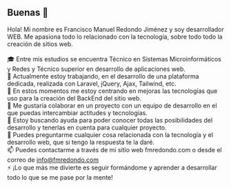 ## Buenas 👋

Hola! Mi nombre es Francisco Manuel Redondo Jiménez y soy desarrollador WEB. Me apasiona todo lo relacionado con la tecnología, sobre todo todo la creación de sitios web.<br><br>
🎓 Entre mis estudios se encuentra Técnico en Sistemas Microinformáticos y Redes y Técnico superior en desarrollo de aplicaciones web. <br>
🔭 Actualmente estoy trabajando, en el desarrollo de una plataforma dedicada, realizada con Laravel, jQuery, Ajax, Tailwind, etc. <br>
🌱 En estos momentos me estoy centrando en mejoras las tecnologías que uso para la creación del BackEnd del sitio web. <br>
👯 Me gustaría colaborar en un proyecto con un equipo de desarrollo en el que puedas intercambiar actitudes y tecnologías. <br>
🤔 Estoy buscando ayuda para poder conocer todas las posibilidades del desarrollo y tenerlas en cuenta para cualquier proyecto. <br>
💬 Puedes preguntarme cualquier cosa relacionada con la tecnología y el desarrollo web, que si tengo la respuesta te la daré. <br>
📫 Puedes contactarme a través de mi sitio web fmredondo.com o desde el correo de info@fmredondo.com <br>
⚡ ¡Lo que más me divierte es seguir formándome y aprender a desarrollar todo lo que se me pase por la mente! <br>


<!--
**FMRedondo/FMRedondo** is a ✨ _special_ ✨ repository because its `README.md` (this file) appears on your GitHub profile.
